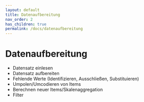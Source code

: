 ```yaml
---
layout: default
title: Datenaufbereitung
nav_order: 2
has_children: true
permalink: /docs/datenaufbereitung
---
```


# Datenaufbereitung

* Datensatz einlesen
* Datensatz aufbereiten
* Fehlende Werte (Identifizieren, Ausschließen, Substituieren)
* Umpolen/Umcodieren von Items
* Berechnen neuer Items/Skalenaggregation
* Filter
